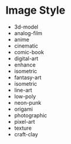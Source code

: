 # Image Style

- 3d-model
- analog-film
- anime
- cinematic
- comic-book 
- digital-art
- enhance
- isometric
- fantasy-art
- isometric
- line-art
- low-poly
- neon-punk
- origami
- photographic
- pixel-art
- texture
- craft-clay
